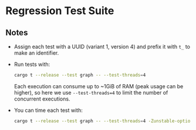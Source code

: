 # Regression Test Suite

## Notes

- Assign each test with a UUID (variant 1, version 4) and prefix it with `t_` to make an identifier.

- Run tests with:

  ```bash
  cargo t --release --test graph -- --test-threads=4
  ```

  Each execution can consume up to ~1GiB of RAM (peak usage can be higher), so here we use `--test-threads=4` to limit the number of concurrent executions.

- You can time each test with:

  ```bash
  cargo t --release --test graph -- --test-threads=4 -Zunstable-options --report-time
  ```
